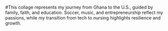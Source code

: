 #This collage represents my journey from Ghana to the U.S.,
guided by family, faith, and education. Soccer, music, and entrepreneurship reflect my passions,
while my transition from tech to nursing highlights resilience and growth.
